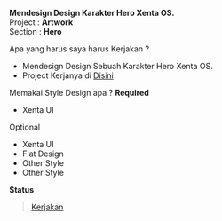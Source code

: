 **Mendesign Design Karakter Hero Xenta OS.**  
Project : **Artwork**  
Section : **Hero**  

Apa yang harus saya harus Kerjakan ?
+ Mendesign Design Sebuah Karakter Hero Xenta OS.
+ Project Kerjanya  di [Disini](../tree/master/project/artwork/hero)

Memakai Style Design apa ?
**Required**
+ Xenta UI

Optional  
+ Xenta UI
+ Flat Design
+ Other Style
+ Other Style

**Status**
> [Kerjakan](../tree/master/project/artwork/hero)
<!-- Selesai -->
